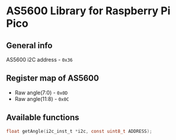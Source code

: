 # AS5600 Library for Raspberry Pi Pico

## General info
AS5600 i2C address - ```0x36```

## Register map of AS5600
- Raw angle(7:0) - ```0x0D```
- Raw angle(11:8) - ```0x0C```

## Available functions
```c
float getAngle(i2c_inst_t *i2c, const uint8_t ADDRESS);
```

